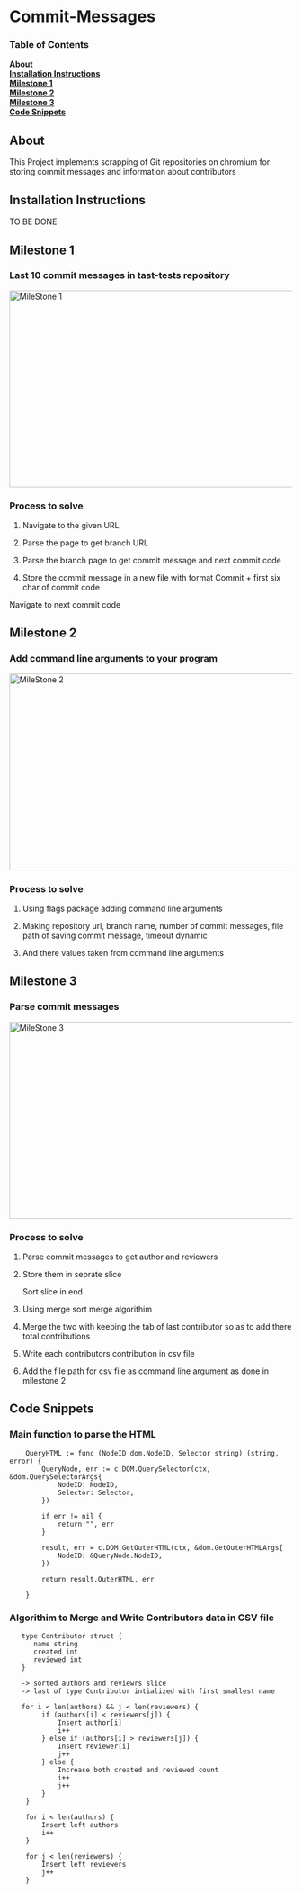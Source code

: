 # Commit-Messages


### Table of Contents
**[About](#about)**<br>
**[Installation Instructions](#installation-instructions)**<br>
**[Milestone 1](#mile-stone-1)**<br>
**[Milestone 2](#mile-stone-2)**<br>
**[Milestone 3](#mile-stone-3)**<br>
**[Code Snippets](#code-snippets)**<br>

## About 
This Project implements scrapping of Git repositories on chromium for storing commit messages and information about contributors

## Installation Instructions
TO BE DONE

## Milestone 1
### Last 10 commit messages in tast-tests repository

<img src="https://github.com/Vishalghyv/TastTests-Messages/blob/main/MileStone1.jpg" height="350" width="700" alt="MileStone 1">

### Process to solve

1. Navigate to the given URL

2. Parse the page to get branch URL

3. Parse the branch page to get commit message and next commit code

4. Store the commit message in a new file with format Commit + first six char of commit code

Navigate to next commit code


## Milestone 2
### Add command line arguments to your program

<img src="https://github.com/Vishalghyv/TastTests-Messages/blob/main/MileStone2.jpg" height="350" width="700" alt="MileStone 2">

### Process to solve

1. Using flags package adding command line arguments

2. Making repository url, branch name, number of commit messages, file path of saving commit message, timeout dynamic

3. And there values taken from command line arguments

## Milestone 3
### Parse commit messages

<img src="https://github.com/Vishalghyv/TastTests-Messages/blob/main/MileStone3.jpg" height="350" width="700" alt="MileStone 3">

### Process to solve

1. Parse commit messages to get author and reviewers

2. Store them in seprate slice

   Sort slice in end

3. Using merge sort merge algorithim

4. Merge the two with keeping the tab of last contributor so as to add there total contributions

5. Write each contributors contribution in csv file

6. Add the file path for csv file as command line argument as done in milestone 2


## Code Snippets

### Main function to parse the HTML

```
	QueryHTML := func (NodeID dom.NodeID, Selector string) (string, error) {
		QueryNode, err := c.DOM.QuerySelector(ctx, &dom.QuerySelectorArgs{
			NodeID: NodeID,
			Selector: Selector,
		})

		if err != nil {
			return "", err
		}

		result, err = c.DOM.GetOuterHTML(ctx, &dom.GetOuterHTMLArgs{
			NodeID: &QueryNode.NodeID,
		})

		return result.OuterHTML, err

	}
```
### Algorithim to Merge and Write Contributors data in CSV file

```
   type Contributor struct {
      name string
      created int 
      reviewed int
   }
   
   -> sorted authors and reviewrs slice
   -> last of type Contributor intialized with first smallest name
  
   for i < len(authors) && j < len(reviewers) {
		if (authors[i] < reviewers[j]) {
			Insert author[i]
			i++
		} else if (authors[i] > reviewers[j]) {
			Insert reviewer[i]
			j++
		} else {
			Increase both created and reviewed count
			i++
			j++
		}
	} 

	for i < len(authors) {
		Insert left authors
		i++
	}

	for j < len(reviewers) {
		Insert left reviewers
		j++
	}
```
